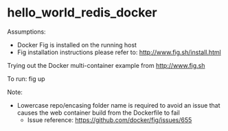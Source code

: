 # hello_world_redis_docker

Assumptions:
- Docker Fig is installed on the running host
- Fig installation instructions please refer to: http://www.fig.sh/install.html

Trying out the Docker multi-container example from http://www.fig.sh

To run:
fig up

Note:
- Lowercase repo/encasing folder name is required to avoid an issue that causes the web container build from the Dockerfile to fail
  - Issue reference: https://github.com/docker/fig/issues/655
